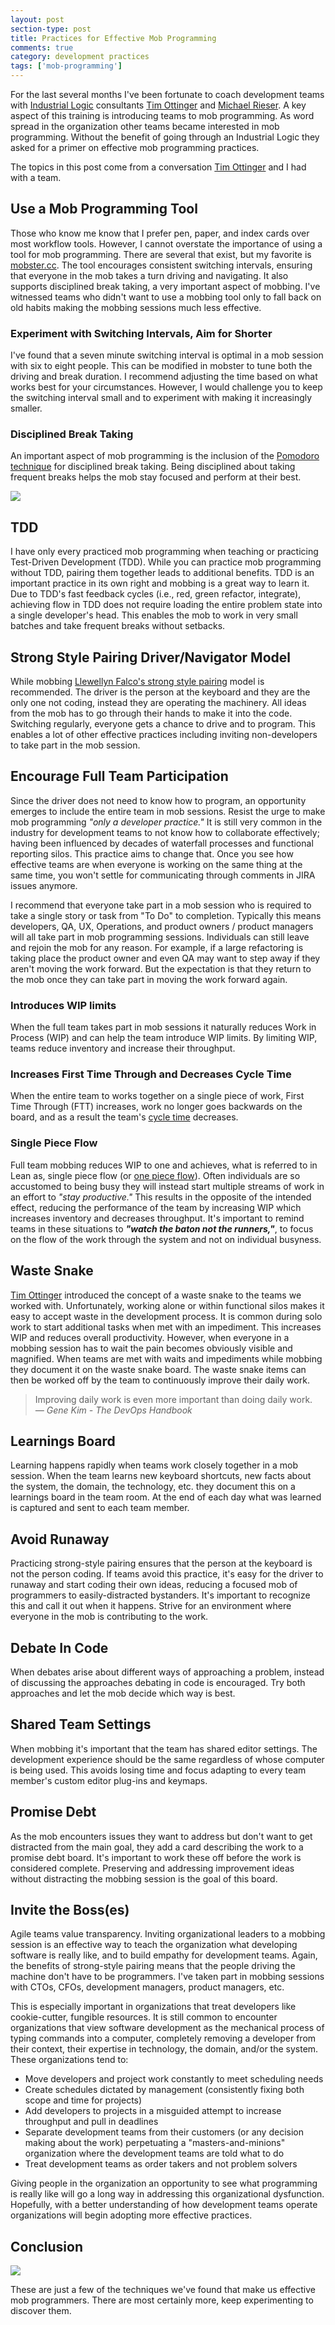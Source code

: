 ```yaml
---
layout: post
section-type: post
title: Practices for Effective Mob Programming
comments: true
category: development practices
tags: ['mob-programming']
---
```


For the last several months I've been fortunate to coach development teams with [Industrial Logic](https://www.industriallogic.com) consultants [Tim Ottinger](https://www.twitter.com/tottinge) and [Michael Rieser](https://twitter.com/MichaelRieser). A key aspect of this training is introducing teams to mob programming. As word spread in the organization other teams became interested in mob programming. Without the benefit of going through an Industrial Logic they asked for a primer on effective mob programming practices.

The topics in this post come from a conversation [Tim Ottinger](https://www.twitter.com/tottinge) and I had with a team. 

## Use a Mob Programming Tool

Those who know me know that I prefer pen, paper, and index cards over most workflow tools. However, I cannot overstate the importance of using a tool for mob programming. There are several that exist, but my favorite is [mobster.cc](http://www.mobster.cc). The tool encourages consistent switching intervals, ensuring that everyone in the mob takes a turn driving and navigating. It also supports disciplined break taking, a very important aspect of mobbing. I've witnessed teams who didn't want to use a mobbing tool only to fall back on old habits making the mobbing sessions much less effective. 

### Experiment with Switching Intervals, Aim for Shorter

I've found that a seven minute switching interval is optimal in a mob session with six to eight people. This can be modified in mobster to tune both the driving and break duration. I recommend adjusting the time based on what works best for your circumstances. However, I would challenge you to keep the switching interval small and to experiment with making it increasingly smaller.

### Disciplined Break Taking 

An important aspect of mob programming is the inclusion of the [Pomodoro technique](https://en.wikipedia.org/wiki/Pomodoro_Technique) for disciplined break taking. Being disciplined about taking frequent breaks helps the mob stay focused and perform at their best. 

<img src="/img/pomodoro.jp" class="img-responsive" />

## TDD

I have only every practiced mob programming when teaching or practicing Test-Driven Development (TDD). While you can practice mob programming without TDD, pairing them together leads to additional benefits. TDD is an important practice in its own right and mobbing is a great way to learn it. Due to TDD's fast feedback cycles (i.e., red, green refactor, integrate), achieving flow in TDD does not require loading the entire problem state into a single developer's head. This enables the mob to work in very small batches and take frequent breaks without setbacks.

## Strong Style Pairing Driver/Navigator Model

While mobbing [Llewellyn Falco's strong style pairing](http://llewellynfalco.blogspot.com/2014/06/llewellyns-strong-style-pairing.html) model is recommended. The driver is the person at the keyboard and they are the only one not coding, instead they are operating the machinery. All ideas from the mob has to go through their hands to make it into the code. Switching regularly, everyone gets a chance to drive and to program. This enables a lot of other effective practices including inviting non-developers to take part in the mob session.

## Encourage Full Team Participation

Since the driver does not need to know how to program, an opportunity emerges to include the entire team in mob sessions. Resist the urge to make mob programming _"only a developer practice."_ It is still very common in the industry for development teams to not know how to collaborate effectively; having been influenced by decades of waterfall processes and functional reporting silos. This practice aims to change that. Once you see how effective teams are when everyone is working on the same thing at the same time, you won't settle for communicating through comments in JIRA issues anymore.

I recommend that everyone take part in a mob session who is required to take a single story or task from "To Do" to completion. Typically this means developers, QA, UX, Operations, and product owners / product managers will all take part in mob programming sessions. Individuals can still leave and rejoin the mob for any reason. For example, if a large refactoring is taking place the product owner and even QA may want to step away if they aren't moving the work forward. But the expectation is that they return to the mob once they can take part in moving the work forward again.

### Introduces WIP limits

When the full team takes part in mob sessions it naturally reduces Work in Process (WIP) and can help the team introduce WIP limits. By limiting WIP, teams reduce inventory and increase their throughput.

### Increases First Time Through and Decreases Cycle Time

When the entire team to works together on a single piece of work, First Time Through (FTT) increases, work no longer goes backwards on the board, and as a result the team's [cycle time](https://kanbantool.com/kanban-library/analytics-and-metrics/kanban-definition-of-lead-time-and-cycle-time) decreases.

### Single Piece Flow

Full team mobbing reduces WIP to one and achieves, what is referred to in Lean as, single piece flow (or [one piece flow](http://www.kaizenworld.com/kaizen/one-piece-flow.html)). Often individuals are so accustomed to being busy they will instead start multiple streams of work in an effort to _"stay productive."_ This results in the opposite of the intended effect, reducing the performance of the team by increasing WIP which increases inventory and decreases throughput. It's important to remind teams in these situations to **_"watch the baton not the runners,"_**, to focus on the flow of the work through the system and not on individual busyness. 

## Waste Snake

[Tim Ottinger](https://www.twitter.com/tottinge) introduced the concept of a waste snake to the teams we worked with. Unfortunately, working alone or within functional silos makes it easy to accept waste in the development process. It is common during solo work to start additional tasks when met with an impediment. This increases WIP and reduces overall productivity. However, when everyone in a mobbing session has to wait the pain becomes obviously visible and magnified. When teams are met with waits and impediments while mobbing they document it on the waste snake board. The waste snake items can then be worked off by the team to continuously improve their daily work.

> Improving daily work is even more important than doing daily work.  
> _&mdash; Gene Kim - The DevOps Handbook_ 

## Learnings Board

Learning happens rapidly when teams work closely together in a mob session. When the team learns new keyboard shortcuts, new facts about the system, the domain, the technology, etc. they document this on a learnings board in the team room. At the end of each day what was learned is captured and sent to each team member.

## Avoid Runaway

Practicing strong-style pairing ensures that the person at the keyboard is not the person coding. If teams avoid this practice, it's easy for the driver to runaway and start coding their own ideas, reducing a focused mob of programmers to easily-distracted bystanders. It's important to recognize this and call it out when it happens. Strive for an environment where everyone in the mob is contributing to the work. 

## Debate In Code

When debates arise about different ways of approaching a problem, instead of discussing the approaches debating in code is encouraged. Try both approaches and let the mob decide which way is best. 

## Shared Team Settings

When mobbing it's important that the team has shared editor settings. The development experience should be the same regardless of whose computer is being used. This avoids losing time and focus adapting to every team member's custom editor plug-ins and keymaps. 

## Promise Debt

As the mob encounters issues they want to address but don't want to get distracted from the main goal, they add a card describing the work to a promise debt board. It's important to work these off before the work is considered complete. Preserving and addressing improvement ideas without distracting the mobbing session is the goal of this board.

## Invite the Boss(es)

Agile teams value transparency. Inviting organizational leaders to a mobbing session is an effective way to teach the organization what developing software is really like, and to build empathy for development teams. Again, the benefits of strong-style pairing means that the people driving the machine don't have to be programmers. I've taken part in mobbing sessions with CTOs, CFOs, development managers, product managers, etc.

This is especially important in organizations that treat developers like cookie-cutter, fungible resources. It is still common to encounter organizations that view software development as the mechanical process of typing commands into a computer, completely removing a developer from their context, their expertise in technology, the domain, and/or the system. These organizations tend to:

* Move developers and project work constantly to meet scheduling needs
* Create schedules dictated by management (consistently fixing both scope and time for projects) 
* Add developers to projects in a misguided attempt to increase throughput and pull in deadlines
* Separate development teams from their customers (or any decision making about the work) perpetuating a "masters-and-minions" organization where the development teams are told what to do
* Treat development teams as order takers and not problem solvers 

Giving people in the organization an opportunity to see what programming is really like will go a long way in addressing this organizational dysfunction. Hopefully, with a better understanding of how development teams operate organizations will begin adopting more effective practices.

## Conclusion

<img src="/img/mobbing-practices.jpg" class="img-responsive" />

These are just a few of the techniques we've found that make us effective mob programmers. There are most certainly more, keep experimenting to discover them. 